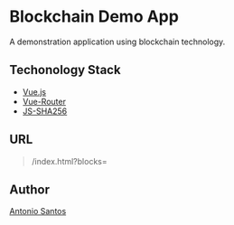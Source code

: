 # Blockchain Demo App

A demonstration application using blockchain technology.

## Techonology Stack

* [Vue.js][1]
* [Vue-Router][2]
* [JS-SHA256][3]

[1]: https://cdn.jsdelivr.net/npm/vue/dist/vue.min.js
[2]: https://unpkg.com/vue-router/dist/vue-router.js
[3]: https://cdnjs.cloudflare.com/ajax/libs/js-sha256/0.9.0/sha256.min.js

## URL

> /index.html?blocks=<number of blocks>

## Author

[Antonio Santos](mailto:3527antonio@gmail.com)
